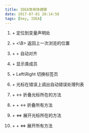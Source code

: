 ```yaml
---
title: IDEA常用快捷键
date: 2017-07-01 20:14:58
tags: [key, IDEA]
---
```


1. <Ctrl> + <click> 定位到变量声明处

2. <Ctrl> + <\B> 返回上一次浏览的位置

3. <Ctrl> + <Alt> + <L> 自动对齐

4. <Ctrl> + <F12> 显示类成员

5. <Alt> + Left\Right 切换标签页

6. <Alt> + <Enter> 光标在错误上调出自动错误处理列表

7. <Ctrl> + <-> 折叠光标所在的方法

8. <Ctrl> + <Shift> + <-> 折叠所有方法

9. <Ctrl> + <=> 展开光标所在的方法

10. <Ctrl> + <Shift> + <=> 展开所有方法
